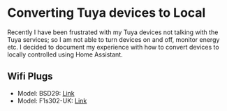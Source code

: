 ﻿

# Converting Tuya devices to Local

Recently I have been frustrated with my Tuya devices not talking with the Tuya services; so I am not able to turn devices on and off, monitor energy etc. I decided to document my experience with how to convert devices to locally controlled using Home Assistant. 

## Wifi Plugs

- Model: BSD29: [Link](https://github.com/chris173972/my-tuya-devices-conversion/blob/main/wifi_plugs/BSD29/BSD29.md)
- Model: F1s302-UK: [Link](https://github.com/chris173972/my-tuya-devices-conversion/blob/main/wifi_plugs/F1s302-UK/F1s302-UK.md)

